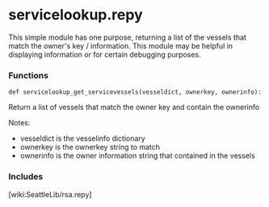 # servicelookup.repy

This simple module has one purpose, returning a list of the vessels that match the owner's key / information. This module may be helpful in displaying information or for certain debugging purposes.


### Functions


```
def servicelookup_get_servicevessels(vesseldict, ownerkey, ownerinfo):
```
   Return a list of vessels that match the owner key and contain the ownerinfo

   Notes: 

   * vesseldict is the vesselinfo dictionary
   * ownerkey is the ownerkey string to match
   * ownerinfo is the owner information string that contained in the vessels


### Includes

[wiki:SeattleLib/rsa.repy]
